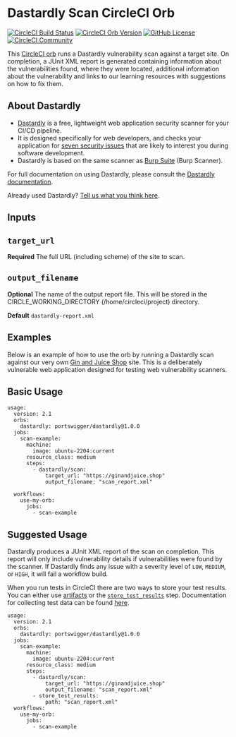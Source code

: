 # Dastardly Scan CircleCI Orb

[![CircleCI Build Status](https://circleci.com/gh/portSwigger-integrations/dastardly-circleci-orb.svg?style=shield "CircleCI Build Status")](https://circleci.com/gh/portSwigger-integrations/dastardly-circleci-orb) [![CircleCI Orb Version](https://badges.circleci.com/orbs/portswigger/dastardly.svg)](https://circleci.com/developer/orbs/orb/portswigger/dastardly) [![GitHub License](https://img.shields.io/badge/license-MIT-lightgrey.svg)](https://raw.githubusercontent.com/portSwigger-integrations/dastardly-circleci-orb/master/LICENSE) [![CircleCI Community](https://img.shields.io/badge/community-CircleCI%20Discuss-343434.svg)](https://discuss.circleci.com/c/ecosystem/orbs)

This [CircleCI orb](https://circleci.com/orbs/) runs a Dastardly vulnerability scan against a target site. On completion, a JUnit XML report is generated containing information about the vulnerabilities found, where
they were located, additional information about the vulnerability and links to our learning resources with suggestions on how to fix them.

## About Dastardly

- [Dastardly](https://portswigger.net/burp/dastardly) is a free, lightweight web application security scanner for your CI/CD pipeline.
- It is designed specifically for web developers, and checks your application for [seven security issues](https://portswigger.net/burp/dastardly/scan-checks) that are likely to interest you during software development.
- Dastardly is based on the same scanner as [Burp Suite](https://portswigger.net/burp) (Burp Scanner).

For full documentation on using Dastardly, please consult the [Dastardly documentation](https://portswigger.net/burp/documentation/dastardly).

Already used Dastardly? [Tell us what you think here](https://forms.gle/8Va7ombB793HqFKw5).

## Inputs

## `target_url`

**Required** The full URL (including scheme) of the site to scan.

## `output_filename`

**Optional** The name of the output report file. This will be stored in the CIRCLE_WORKING_DIRECTORY (/home/circleci/project) directory.

**Default** `dastardly-report.xml`

## Examples
Below is an example of how to use the orb by running a Dastardly scan against our very own [Gin and Juice Shop](https://ginandjuice.shop) site. This is a deliberately vulnerable web application designed for testing web vulnerability scanners.

## Basic Usage
```
usage:
  version: 2.1
  orbs:
    dastardly: portswigger/dastardly@1.0.0
  jobs:
    scan-example:
      machine:
        image: ubuntu-2204:current
      resource_class: medium
      steps:
        - dastardly/scan:
            target_url: "https://ginandjuice.shop"
            output_filename: "scan_report.xml"

  workflows:
    use-my-orb:
      jobs:
        - scan-example
```

## Suggested Usage
  Dastardly produces a JUnit XML report of the scan on completion. This report will only include vulnerability details if vulnerabilities were found by the scanner.
  If Dastardly finds any issue with a severity level of `LOW`, `MEDIUM`, or `HIGH`, it will fail a workflow build.

  When you run tests in CircleCI there are two ways to store your test results. You can either use [artifacts](https://circleci.com/docs/artifacts/) or the [`store_test_results`](https://circleci.com/docs/configuration-reference/#storetestresults) step. Documentation for collecting test data can be found [here](https://circleci.com/docs/collect-test-data/).

```
usage:
  version: 2.1
  orbs:
    dastardly: portswigger/dastardly@1.0.0
  jobs:
    scan-example:
      machine:
        image: ubuntu-2204:current
      resource_class: medium
      steps:
        - dastardly/scan:
            target_url: "https://ginandjuice.shop"
            output_filename: "scan_report.xml"
        - store_test_results:
            path: "scan_report.xml"
  workflows:
    use-my-orb:
      jobs:
        - scan-example
```